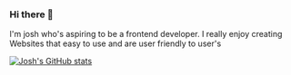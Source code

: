 ### Hi there 👋

I'm josh who's aspiring  to be a frontend developer. I really enjoy creating Websites that easy to use and are user friendly to user's

[![Josh's GitHub stats](https://github-readme-stats.vercel.app/api?username=0Fly98&show)](https://github.com/0Fly98)


